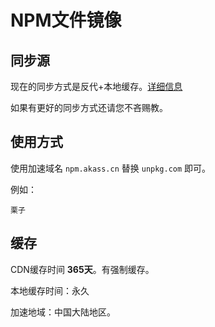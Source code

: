 # NPM文件镜像

## 同步源

现在的同步方式是反代+本地缓存。[详细信息](../img/info.png)

如果有更好的同步方式还请您不吝赐教。

## 使用方式

使用加速域名 `npm.akass.cn` 替换 `unpkg.com` 即可。

例如：
```
栗子
```

## 缓存

CDN缓存时间 **365天**。有强制缓存。

本地缓存时间：永久

加速地域：中国大陆地区。